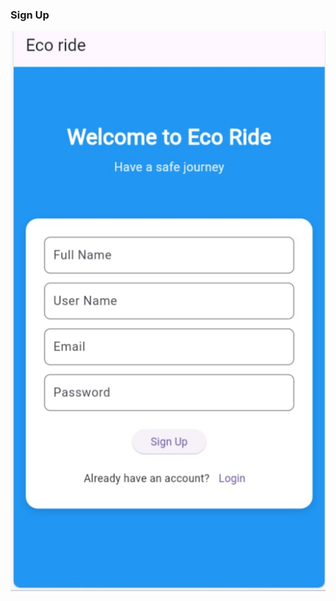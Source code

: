 ### Sign Up
![image alt](https://github.com/bharathpagilla/flutter-ecoride/blob/f4a710130fee3ecc03aa0483fdee7c4867b283c5/git%20images/signup.jpg)
